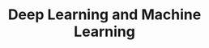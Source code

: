 ---
title: Deep Learning and Machine Learning
order: 2
img: /assets/img/ml.png
publications:
  - date: 2017-09-30
    title: "Depth From Single Image using a Deep CNN"
    authors: "Nitin J. Sanket*, Chahat Deep Singh*"
    note: "*Equal contribution"
    links:
        code: //github.com/NitinJSanket/GapAssesmentCNN

  - date: 2014-03-20
    title: "Neural Network from Scratch"
    authors: "Nitin J. Sanket"
    links:
        page: //ieeexplore.ieee.org/abstract/document/7043555/
        code: //ieeexplore.ieee.org/abstract/document/7043555/
  
  - date: 2014-03-18
    title: "Gender Prediction Using Twitter Data"
    authors: "Vidur Bhatnagar, Nitin J. Sanket, Sarath Kumar Barathi"
    links:
        preprint: //ieeexplore.ieee.org/abstract/document/7043555/
        page: //ieeexplore.ieee.org/abstract/document/7043555/

  - date: 2014-03-17
    title: "Learning the roads using Imitation Learning"
    authors: "Nitin J. Sanket"
    links:
        page: //ieeexplore.ieee.org/abstract/document/7043555/
        code: //ieeexplore.ieee.org/abstract/document/7043555/

  - date: 2014-03-16
    title: "Gesture Recognition from IMU data using Hidden Markov Model"
    authors: "Nitin J. Sanket"
    links:
        page: //ieeexplore.ieee.org/abstract/document/7043555/
        code: //ieeexplore.ieee.org/abstract/document/7043555/

  - date: 2014-03-15
    title: "Colored Barrel Detection using Gaussian Mixture Model"
    authors: "Nitin J. Sanket"
    links:
        page: //ieeexplore.ieee.org/abstract/document/7043555/
        code: //ieeexplore.ieee.org/abstract/document/7043555/
---